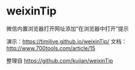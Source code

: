 # weixinTip
微信内置浏览器打开网址添加“在浏览器中打开”提示

演示：https://timilive.github.io/weixinTip/
文档：http://www.700tools.com/article/15

整理自 https://github.com/kujian/weixinTip
